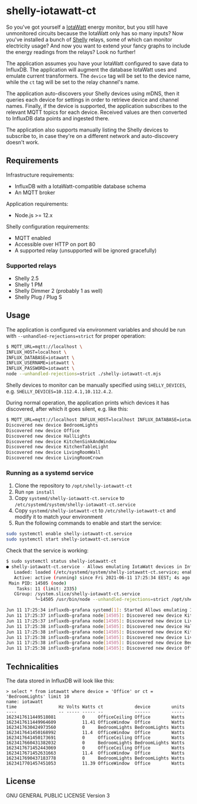 # shelly-iotawatt-ct

So you've got yourself a [IotaWatt](http://iotawatt.com/) energy monitor, but you still have unmonitored circuits 
because the IotaWatt only has so many inputs? Now you've installed a bunch of [Shelly](https://shelly.cloud/) relays, 
some of which can monitor electricity usage? And now you want to extend your fancy graphs to include the energy 
readings from the relays? Look no further!

The application assumes you have your IotaWatt configured to save data to InfluxDB. The application will augment the 
database IotaWatt uses and emulate current transformers. The `device` tag will be set to the device name, while the 
`ct` tag will be set to the relay channel's name.

The application auto-discovers your Shelly devices using mDNS, then it queries each device for settings in order to 
retrieve device and channel names. Finally, if the device is supported, the application subscribes to the relevant 
MQTT topics for each device. Received values are then converted to InfluxDB data points and ingested there.

The application also supports manually listing the Shelly devices to subscribe to, in case they're on a different 
network and auto-discovery doesn't work.

## Requirements

Infrastructure requirements:

* InfluxDB with a IotaWatt-compatible database schema
* An MQTT broker

Application requirements:

* Node.js >= 12.x

Shelly configuration requirements:

* MQTT enabled
* Accessible over HTTP on port 80
* A supported relay (unsupported will be ignored gracefully)

### Supported relays

* Shelly 2.5
* Shelly 1 PM
* Shelly Dimmer 2 (probably 1 as well)
* Shelly Plug / Plug S

## Usage

The application is configured via environment variables and should be run with `--unhandled-rejections=strict` for 
proper operation:

```bash
$ MQTT_URL=mqtt://localhost \
INFLUX_HOST=localhost \
INFLUX_DATABASE=iotawatt \
INFLUX_USERNAME=iotawatt \
INFLUX_PASSWORD=iotawatt \
node --unhandled-rejections=strict ./shelly-iotawatt-ct.mjs
```

Shelly devices to monitor can be manually specified using `SHELLY_DEVICES`, e.g. `SHELLY_DEVICES=10.112.4.1,10.112.4.2`.

During normal operation, the application prints which devices it has discovered, after which it goes silent, e.g. like 
this:

```bash
$ MQTT_URL=mqtt://localhost INFLUX_HOST=localhost INFLUX_DATABASE=iotawatt INFLUX_USERNAME=iotawatt INFLUX_PASSWORD=iotawatt node --unhandled-rejections=strict ./shelly-iotawatt-ct.mjs
Discovered new device BedroomLights
Discovered new device Office
Discovered new device HallLights
Discovered new device KitchenSinkAndWindow
Discovered new device KitchenTableLight
Discovered new device LivingRoomWall
Discovered new device LivingRoomCrown
```

### Running as a systemd service

1. Clone the repository to `/opt/shelly-iotawatt-ct`
2. Run `npm install`
2. Copy `systemd/shelly-iotawatt-ct.service` to `/etc/systemd/system/shelly-iotawatt-ct.service`
3. Copy `systemd/shelly-iotawatt-ct` to `/etc/shelly-iotawatt-ct` and modify it to match your environment
4. Run the following commands to enable and start the service:

```bash
sudo systemctl enable shelly-iotawatt-ct.service
sudo systemctl start shelly-iotawatt-ct.service
```

Check that the service is working:

```bash
$ sudo systemctl status shelly-iotawatt-ct
● shelly-iotawatt-ct.service - Allows emulating IotaWatt devices in InfluxDB using Shelly relays
   Loaded: loaded (/etc/systemd/system/shelly-iotawatt-ct.service; enabled; vendor preset: enabled)
   Active: active (running) since Fri 2021-06-11 17:25:34 EEST; 4s ago
 Main PID: 14505 (node)
    Tasks: 11 (limit: 2335)
   CGroup: /system.slice/shelly-iotawatt-ct.service
           └─14505 /usr/bin/node --unhandled-rejections=strict /opt/shelly-iotawatt-ct/shelly-iotawatt-ct

Jun 11 17:25:34 influxdb-grafana systemd[1]: Started Allows emulating IotaWatt devices in InfluxDB using Shelly 
Jun 11 17:25:37 influxdb-grafana node[14505]: Discovered new device KitchenTableLight
Jun 11 17:25:37 influxdb-grafana node[14505]: Discovered new device LivingRoomCrown
Jun 11 17:25:38 influxdb-grafana node[14505]: Discovered new device HallLights
Jun 11 17:25:38 influxdb-grafana node[14505]: Discovered new device KitchenSinkAndWindow
Jun 11 17:25:38 influxdb-grafana node[14505]: Discovered new device LivingRoomWall
Jun 11 17:25:38 influxdb-grafana node[14505]: Discovered new device BedroomLights
Jun 11 17:25:38 influxdb-grafana node[14505]: Discovered new device Office
```

## Technicalities

The data stored in InfluxDB will look like this:

```
> select * from iotawatt where device = 'Office' or ct = 'BedroomLights' limit 10
name: iotawatt
time                Hz Volts Watts ct            device        units
----                -- ----- ----- --            ------        -----
1623417611449518081          0     OfficeCeiling Office        Watts
1623417611449964609          11.41 OfficeWindow  Office        Watts
1623417630424973560          0     BedroomLights BedroomLights Watts
1623417641450168992          11.4  OfficeWindow  Office        Watts
1623417641450173691          0     OfficeCeiling Office        Watts
1623417660431382032          0     BedroomLights BedroomLights Watts
1623417671452443069          0     OfficeCeiling Office        Watts
1623417671452631663          11.4  OfficeWindow  Office        Watts
1623417690437183778          0     BedroomLights BedroomLights Watts
1623417701457451053          11.39 OfficeWindow  Office        Watts
```

## License

GNU GENERAL PUBLIC LICENSE Version 3
